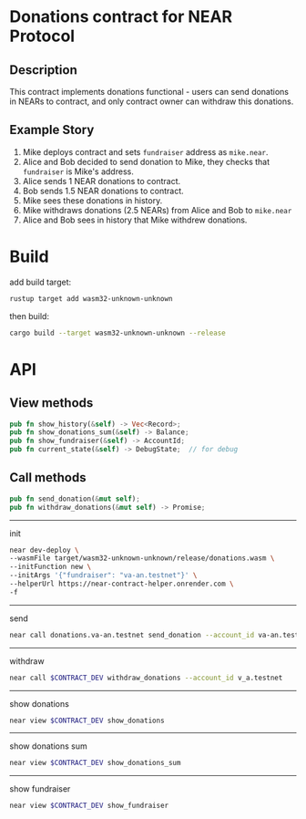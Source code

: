# Donations contract for NEAR Protocol

## Description
This contract implements donations functional - users can send donations in NEARs to contract, and only contract owner can withdraw this donations.

## Example Story
1. Mike deploys contract and sets `fundraiser` address as `mike.near`.
2. Alice and Bob decided to send donation to Mike, they checks that `fundraiser` is Mike's address.
3. Alice sends 1 NEAR donations to contract.
4. Bob sends 1.5 NEAR donations to contract.
5. Mike sees these donations in history.
6. Mike withdraws donations (2.5 NEARs) from Alice and Bob to `mike.near`
7. Alice and Bob sees in history that Mike withdrew donations.

# Build
add build target:
```bash
rustup target add wasm32-unknown-unknown
```
then build:
```bash
cargo build --target wasm32-unknown-unknown --release
```
# API
## View methods
```rust
pub fn show_history(&self) -> Vec<Record>;
pub fn show_donations_sum(&self) -> Balance;
pub fn show_fundraiser(&self) -> AccountId;
pub fn current_state(&self) -> DebugState;  // for debug
```

## Call methods
```rust
pub fn send_donation(&mut self);
pub fn withdraw_donations(&mut self) -> Promise;
```
---

init

```bash
near dev-deploy \
--wasmFile target/wasm32-unknown-unknown/release/donations.wasm \
--initFunction new \
--initArgs '{"fundraiser": "va-an.testnet"}' \
--helperUrl https://near-contract-helper.onrender.com \
-f
```
---
send

```bash
near call donations.va-an.testnet send_donation --account_id va-an.testnet --amount 7.77
```

---
withdraw

```bash
near call $CONTRACT_DEV withdraw_donations --account_id v_a.testnet
```

---
show donations

```bash
near view $CONTRACT_DEV show_donations
```

---
show donations sum

```bash
near view $CONTRACT_DEV show_donations_sum
```

---
show fundraiser

```bash
near view $CONTRACT_DEV show_fundraiser
```

